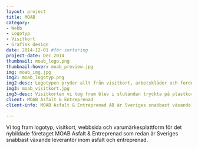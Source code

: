 ```yaml
---
layout: project
title: MOAB
category: 
- Webb
- Logotyp
- Visitkort
- Grafisk design
date: 2014-12-01 #för sortering
project-date: Dec 2014
thumbnail: moab_logo.png
thumbnail-hover: moab_preview.jpg
img: moab_img.jpg
img2: moab_logotyp.png
img2-desc: Logotypen pryder allt från visitkort, arbetskläder och fordon.
img3: moab_visitkort.jpg
img3-desc: Visitkorten vi tog fram blev i slutändan tryckta på plastkort vilket skapade en väldigt exklusiv känsla.
client: MOAB Asfalt & Entreprenad 
client-info: MOAB Asfalt & Entreprenad AB är Sveriges snabbast växande leverantör inom asfalt och entreprenad. De utför entreprenad­arbeten och alla typer av arbeten inom asfaltläggning till alla kunders behov.

---
```

Vi tog fram logotyp, visitkort, webbsida och varumärkesplattform för det nybildade företaget MOAB Asfalt & Entreprenad som redan är Sveriges snabbast växande leverantör inom asfalt och entreprenad.